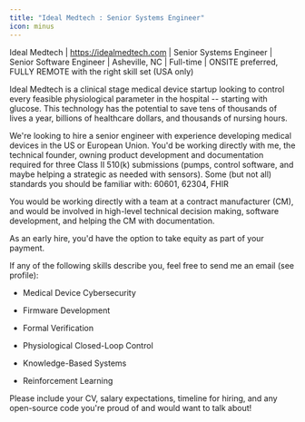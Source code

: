 ```yaml
---
title: "Ideal Medtech : Senior Systems Engineer"
icon: minus
---
```

Ideal Medtech | <a href="https:&#x2F;&#x2F;idealmedtech.com" rel="nofollow">https:&#x2F;&#x2F;idealmedtech.com</a> | Senior Systems Engineer | Senior Software Engineer | Asheville, NC | Full-time | ONSITE preferred, FULLY REMOTE with the right skill set (USA only)

Ideal Medtech is a clinical stage medical device startup looking to control every feasible physiological parameter in the hospital -- starting with glucose. This technology has the potential to save tens of thousands of lives a year, billions of healthcare dollars, and thousands of nursing hours.

We&#x27;re looking to hire a senior engineer with experience developing medical devices in the US or European Union. You&#x27;d be working directly with me, the technical founder, owning product development and documentation required for three Class II 510(k) submissions (pumps, control software, and maybe helping a strategic as needed with sensors). Some (but not all) standards you should be familiar with: 60601, 62304, FHIR

You would be working directly with a team at a contract manufacturer (CM), and would be involved in high-level technical decision making, software development, and helping the CM with documentation.

As an early hire, you&#x27;d have the option to take equity as part of your payment.

If any of the following skills describe you, feel free to send me an email (see profile):

- Medical Device Cybersecurity

- Firmware Development

- Formal Verification

- Physiological Closed-Loop Control

- Knowledge-Based Systems

- Reinforcement Learning

Please include your CV, salary expectations, timeline for hiring, and any open-source code you&#x27;re proud of and would want to talk about!
